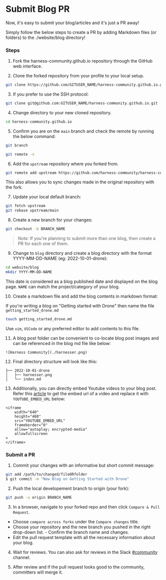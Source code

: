 # Submit Blog PR

Now, it's easy to submit your blog/articles and it's just a PR away!

Simply follow the below steps to create a PR by adding Markdown files (or folders) to the ./website/blog directory!

### Steps
1. Fork the harness-community.github.io repository through the GitHub web interface.

2. Clone the forked repository from your profile to your local setup.

```bash
git clone https://github.com/GITUSER_NAME/harness-community.github.io.git
```

3. If you prefer to use the SSH protocol:

```bash
git clone git@github.com:GITUSER_NAME/harness-community.github.io.git
```

4. Change directory to your new cloned repository.

```bash
cd harness-community.github.io
```

5. Confirm you are on the `main` branch and check the remote by running the below command:

```bash
git branch
```
```bash
git remote -v
```

6. Add the `upstream` repository where you forked from.

```bash
git remote add upstream https://github.com/harness-community/harness-community.github.io.git
```

This also allows you to sync changes made in the original repository with the fork.

7. Update your local default branch:

```bash
git fetch upstream
git rebase upstream/main
```

8. Create a new branch for your changes:

```bash
git checkout -b BRANCH_NAME
```

> _Note:_ If you're planning to submit more than one blog, then create a PR for each one of them.

9. Change to `blog` directory and create a blog directory with the format YYYY-MM-DD-NAME (eg: 2022-10-01-drone):

```bash
cd website/blog
mkdir YYYY-MM-DD-NAME 
```
This date is considered as a blog published date and displayed on the blog page. `NAME` can match the project/category of your blog.

10. Create a markdown file and add the blog contents in markdown format:

If you're writing a blog on "Getting started with Drone" then name the file `getting_started_drone.md`
```bash
touch getting_started_drone.md 
```
Use `vim`, `VSCode` or any preferred editor to add contents to this file.

11. A blog post folder can be convenient to co-locate blog post images and can be referenced in the blog md file like below:

```
![Harness Community](./harnesser.png)
```

12. Final directory structure will look like this:
```
├── 2022-10-01-drone
│   ├── harnesser.png
│   └── index.md
```

13. Additionally, you can directly embed Youtube videos to your blog post. Refer this [article](https://support.google.com/youtube/answer/171780?hl=en) to get the embed url of a video and replace it with `YOUTUBE_EMBED_URL` below:

```
<iframe
    width="640"
    height="480"
    src="YOUTUBE_EMBED_URL"
    frameborder="0"
    allow="autoplay; encrypted-media"
    allowfullscreen
>
</iframe>
```

### Submit a PR

1. Commit your changes with an informative but short commit message:

```bash
git add /path/to/changed/fileORfolder
$ git commit -m "New Blog on Getting Started with Drone"
```

2. Push the local developement branch to origin (your fork):
```bash
git push -u origin BRANCH_NAME
```

3. In a browser, navigate to your forked repo and then click `Compare & Pull Request`. 
- Choose `compare across forks` under the `Compare changes` title. 
- Choose your repository and the new branch you pushed in the right drop-down list. - Confirm the branch name and changes.
- Edit the pull request template with all the necessary information about your blog.

4. Wait for reviews. You can also ask for reviews in the Slack [#community](https://harnesscommunity.slack.com/archives/C044SFFSXJB) channel.

5. After review and if the pull request looks good to the community, committers will merge it.

